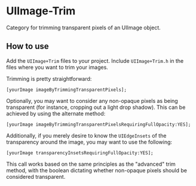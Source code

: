 UIImage-Trim
============

Category for trimming transparent pixels of an UIImage object.

How to use
----------
Add the `UIImage+Trim` files to your project. Include `UIImage+Trim.h` in the files where you want to trim your images. 

Trimming is pretty straightforward:

`[yourImage imageByTrimmingTransparentPixels];`

Optionally, you may want to consider any non-opaque pixels as being transparent (for instance, cropping out a light drop shadow). This can be achieved by using the alternate method:

`[yourImage imageByTrimmingTransparentPixelsRequiringFullOpacity:YES];`

Additionally, if you merely desire to know the `UIEdgeInsets` of the transparency around the image, you may want to use the following:

`[yourImage transparencyInsetsRequiringFullOpacity:YES];`

This call works based on the same principles as the "advanced" trim method, with the boolean dictating whether non-opaque pixels should be considered transparent.